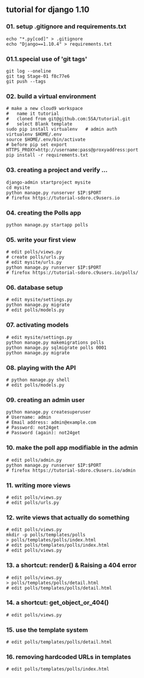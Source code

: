 
## tutorial for django 1.10

### 01. setup .gitignore and requirements.txt

    echo "*.py[cod]" > .gitignore
    echo "Django==1.10.4" > requirements.txt

### 01.1.special use of 'git tags'

    git log --oneline
    git tag Stage-01 f8c77e6
    git push --tags

### 02. build a virtual environment

    # make a new cloud9 workspace 
    #   name it tutorial
    #   cloned from git@github.com:5SA/tutorial.git
    #   select Blank template
    sudo pip install virtualenv   # admin auth
    virtualenv $HOME/.env
    source $HOME/.env/bin/activate
    # before pip set export HTTPS_PROXY=http://username:pass@proxyaddress:port
    pip install -r requirements.txt

### 03. creating a project and verify ...

    django-admin startproject mysite
    cd mysite
    python manage.py runserver $IP:$PORT
    # firefox https://tutorial-sdoro.c9users.io

### 04. creating the Polls app

    python manage.py startapp polls

### 05. write your first view

    # edit polls/views.py
    # create polls/urls.py
    # edit mysite/urls.py
    python manage.py runserver $IP:$PORT
    # firefox https://tutorial-sdoro.c9users.io/polls/

### 06. database setup

    # edit mysite/settings.py
    python manage.py migrate
    # edit polls/models.py

### 07. activating models

    # edit mysite/settings.py
    python manage.py makemigrations polls
    python manage.py sqlmigrate polls 0001
    python manage.py migrate

### 08. playing with the API

    # python manage.py shell
    # edit polls/models.py

### 09. creating an admin user

    python manage.py createsuperuser
    # Username: admin
    # Email address: admin@example.com
    # Password: not24get
    # Password (again): not24get

### 10. make the poll app modifiable in the admin

    # edit polls/admin.py
    python manage.py runserver $IP:$PORT
    # firefox https://tutorial-sdoro.c9users.io/admin

### 11. writing more views

    # edit polls/views.py
    # edit polls/urls.py

### 12. write views that actually do something

    # edit polls/views.py
    mkdir -p polls/templates/polls
    > polls/templates/polls/index.html
    # edit polls/templates/polls/index.html
    # edit polls/views.py

### 13. a shortcut: render() & Raising a 404 error

    # edit polls/views.py
    > polls/templates/polls/detail.html
    # edit polls/templates/polls/detail.html

### 14. a shortcut: get_object_or_404()

    # edit polls/views.py

### 15. use the template system

    # edit polls/templates/polls/detail.html

### 16. removing hardcoded URLs in templates

    # edit polls/templates/polls/index.html
